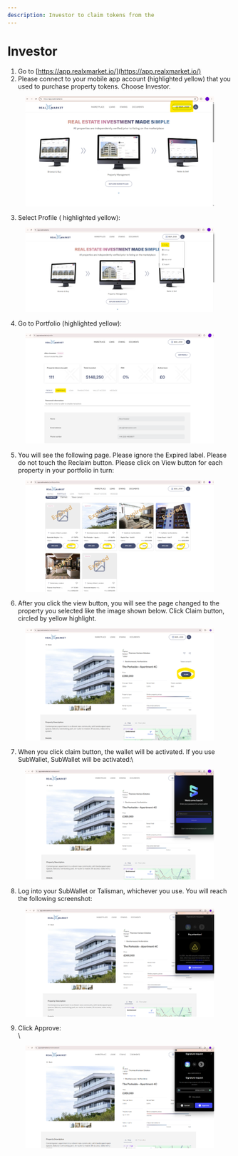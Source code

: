 ```yaml
---
description: Investor to claim tokens from the
---
```


# Investor

1. Go to [https://app.realxmarket.io/](https://app.realxmarket.io/)
2. Please connect to your mobile app account (highlighted yellow) that you used to purchase property tokens. Choose Investor.

<figure><img src="../../../../.gitbook/assets/image (8).png" alt=""><figcaption></figcaption></figure>

3. Select Profile ( highlighted yellow):

<figure><img src="../../../../.gitbook/assets/image.png" alt=""><figcaption></figcaption></figure>

4. Go to Portfolio (highlighted yellow):

<figure><img src="../../../../.gitbook/assets/image (1).png" alt=""><figcaption></figcaption></figure>

5. You will see the following page. Please ignore the Expired label. Please do not touch the Reclaim button. Please click on View button for each property in your portfolio in turn:

<figure><img src="../../../../.gitbook/assets/image (2).png" alt=""><figcaption></figcaption></figure>

6. After you click the view button, you will see the page changed to the property you selected like the image shown below. Click Claim button, circled by yellow highlight.

<figure><img src="../../../../.gitbook/assets/image (3).png" alt=""><figcaption></figcaption></figure>

7. When you click claim button, the wallet will be activated. If you use SubWallet, SubWallet will be activated:\


<figure><img src="../../../../.gitbook/assets/image (4).png" alt=""><figcaption></figcaption></figure>

8. Log into your SubWallet or Talisman, whichever you use. You will reach the following screenshot:

<figure><img src="../../../../.gitbook/assets/Image 8 - Claim needs to Lock into SubWallet - edit.png" alt=""><figcaption></figcaption></figure>

9. Click Approve:\
   \


<figure><img src="../../../../.gitbook/assets/Image 9 - Claim into SubWallet click Approve - edit.png" alt=""><figcaption></figcaption></figure>
